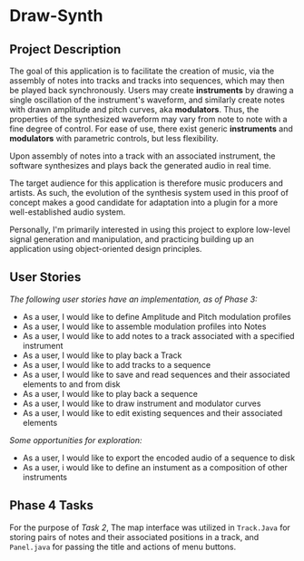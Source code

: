 # Draw-Synth

## Project Description

The goal of this application is to facilitate the creation of music,
via the assembly of notes into tracks and tracks into sequences, which may then be played back synchronously.
Users may create **instruments** by drawing a single oscillation of the instrument's waveform,
and similarly create notes with drawn amplitude and pitch curves, aka **modulators**.
Thus, the properties of the synthesized waveform may vary from note to note with a fine degree of control.
For ease of use, there exist generic **instruments** and **modulators** with parametric controls, but less flexibility.

Upon assembly of notes into a track with an associated instrument,
the software synthesizes and plays back the generated audio in real time.

The target audience for this application is therefore music producers and artists.
As such, the evolution of the synthesis system used in this proof of concept makes a good candidate for
adaptation into a plugin for a more well-established audio system.

Personally, I'm primarily interested in using this project to explore low-level signal generation and manipulation,
and practicing building up an application using object-oriented design principles.

## User Stories

*The following user stories have an implementation, as of Phase 3:*

- As a user, I would like to define Amplitude and Pitch modulation profiles
- As a user, I would like to assemble modulation profiles into Notes 
- As a user, I would like to add notes to a track associated with a specified instrument
- As a user, I would like to play back a Track
- As a user, I would like to add tracks to a sequence
- As a user, I would like to save and read sequences and their associated elements to and from disk
- As a user, I would like to play back a sequence
- As a user, I would like to draw instrument and modulator curves
- As a user, I would like to edit existing sequences and their associated elements

*Some opportunities for exploration:*

- As a user, I would like to export the encoded audio of a sequence to disk
- As a user, i would like to define an instument as a composition of other instruments

## Phase 4 Tasks
For the purpose of *Task 2*, The map interface was utilized in `Track.Java` for storing pairs of notes and their
associated positions in a track, and `Panel.java` for passing the title and actions of menu buttons.

